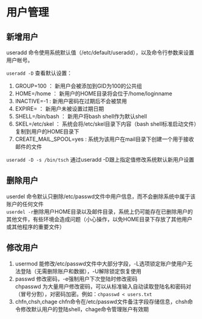 # 用户管理

新增用户
-------
useradd 命令使用系统默认值（/etc/default/useradd），以及命令行参数来设置用户帐号。

`useradd -D` 查看默认设置：
1. GROUP=100 ： 新用户会被添加到GID为100的公共组
2. HOME=/home ： 新用户的HOME目录将会位于/home/loginname
3. INACTIVE=-1 : 新用户密码在过期后不会被禁用
4. EXPIRE=     ： 新用户未被设置过期日期
5. SHELL=/bin/bash ： 新用户将bash shell作为默认shell
6. SKEL=/etc/skel ： 系统会将/etc/skel目录下内容（bash shell标准启动文件）复制到用户的HOME目录下
7. CREATE_MAIL_SPOOL=yes : 系统为该用户在mail目录下创建一个用于接收邮件的文件

`useradd -D -s /bin/tsch` 通过useradd -D跟上指定值修改系统默认新用户设置

删除用户
--------
userdel 命令默认只删除/etc/passwd文件中用户信息，而不会删除系统中属于该账户的任何文件<br>
`userdel -r`删除用户HOME目录以及邮件目录，系统上仍可能存在已删除用户的其他文件，有些环境会造成问题（小心操作，以免HOME目录下存放了其他用户或其他程序的重要文件）


修改用户
---------
1. usermod 能修改/etc/passwd文件中大部分字段，-L选项锁定账户使用户无法登陆（无需删除账户和数据），-U解除锁定恢复使用
2. passwd 修改密码，-e强制用户下次登陆时修改密码<br>
   chpasswd 为大量用户修改密码，可以从标准输入自动读取登陆名和密码对（冒号分割），对密码加密。例如：`chpasswd < users.txt`
3. chfn,chsh,chage chfn命令在/etc/passwd文件备注字段存储信息，chsh命令修改默认用户的登陆shell，chage命令管理账户有效期
